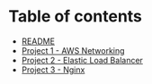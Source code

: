 # Table of contents

* [README](README.md)
* [Project 1 - AWS Networking](project-1-AWS-networking.md)
* [Project 2 - Elastic Load Balancer](project-2-elastic-load-balancer.md)
* [Project 3 - Nginx](project-3-nginx.md)
